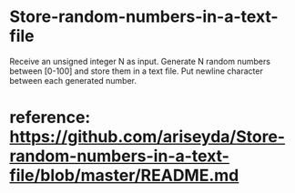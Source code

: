# Store-random-numbers-in-a-text-file

Receive an unsigned integer N as input. Generate N random numbers between [0-100] and store them in a text file. Put newline character between each generated number.

# reference: https://github.com/ariseyda/Store-random-numbers-in-a-text-file/blob/master/README.md
